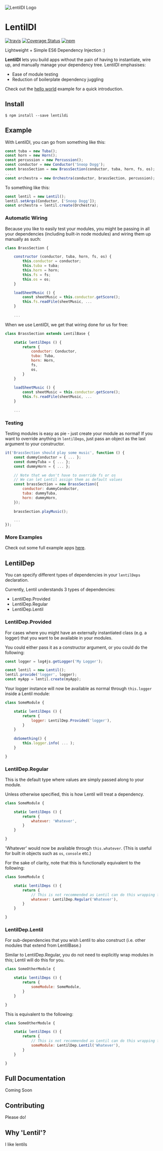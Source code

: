 ![LentilDI Logo](http://i.imgur.com/BKDQnkU.png)

LentilDI
========
[![travis](https://travis-ci.org/magicmark/LentilDI.svg?branch=master)](https://travis-ci.org/magicmark/LentilDI)
[![Coverage Status](https://coveralls.io/repos/github/magicmark/LentilDI/badge.svg?branch=master)](https://coveralls.io/github/magicmark/LentilDI?branch=master)
[![npm](https://img.shields.io/npm/v/lentildi.svg)](https://www.npmjs.com/package/lentildi)

Lightweight + Simple ES6 Dependency Injection :)

**LentilDI** lets you build apps without the pain of having to instantiate, wire up, and manually manage your dependency tree. LentilDI emphasises:

* Ease of module testing
* Reduction of boilerplate dependency juggling

Check out the [hello world](https://github.com/magicmark/LentilDI/blob/master/examples/hello_world/index.js) example for a quick introduction.

## Install

```
$ npm install --save lentildi
```

## Example

With LentilDI, you can go from something like this:

```javascript
const tuba = new Tuba();
const horn = new Horn();
const percussion = new Percussion();
const conductor = new Conductor('Snoop Dogg');
const brassSection = new BrassSection(conductor, tuba, horn, fs, os);
...
const orchestra = new Orchestra(conductor, brassSection, percussion);
```

To something like this:

```javascript
const lentil = new Lentil();
lentil.setArgs(Conductor, ['Snoop Dogg']);
const orchestra = lentil.create(Orchestra);
```

### Automatic Wiring

Because you like to easily test your modules, you might be passing in all your dependencies (including built-in node modules) and wiring them up manually as such:

```javascript
class BrassSection {

    constructor (conductor, tuba, horn, fs, os) {
        this.conductor = conductor;
        this.tuba = tuba;
        this.horn = horn;
        this.fs = fs;
        this.os = os;
    }

    loadSheetMusic () {
        const sheetMusic = this.conductor.getScore();
        this.fs.readFile(sheetMusic, ...
    }
    
    ...
```

When we use LentilDI, we get that wiring done for us for free:

```javascript
class BrassSection extends LentilBase {

    static lentilDeps () {
        return {
            conductor: Conductor,
            tuba: Tuba,
            horn: Horn,
            fs,
            os,
        }
    }
    
    loadSheetMusic () {
        const sheetMusic = this.conductor.getScore();
        this.fs.readFile(sheetMusic, ...
    }
    
    ...
```

### Testing

Testing modules is easy as pie - just create your module as normal!
If you want to override anything in `lentilDeps`, just pass an object as the last argument to your constructor.

```javascript
it('BrassSection should play some music', function () {
    const dummyConductor = { ... };
    const dummyTuba = { ... };
    const dummyHorn = { ... };

    // Note that we don't have to override fs or os
    // We can let Lentil assign them as default values
    const brassSection = new BrassSection({
        conductor: dummyConductor,
        tuba: dummyTuba,
        horn: dummyHorn,
    });
    
    brassSection.playMusic();

    ...
});
```

### More Examples
Check out some full example apps [here](https://github.com/magicmark/LentilDI/tree/master/examples).

## LentilDep

You can specify different types of dependencies in your `lentilDeps` declaration.

Currently, Lentil understands 3 types of dependencies:

* LentilDep.Provided
* LentilDep.Regular
* LentilDep.Lentil

### LentilDep.Provided
For cases where you might have an externally instantiated class (e.g. a logger) that you want to be available in your modules.

You could either pass it as a constructor argument, or you could do the following:

```javascript
const logger = log4js.getLogger('My Logger');

const lentil = new Lentil();
lentil.provide('logger', logger);
const myApp = lentil.create(myApp);
```

Your logger instance will now be available as normal through `this.logger` inside a Lentil module:

```javascript
class SomeModule {

    static lentilDeps () {
        return {
            logger: LentilDep.Provided('logger'),
        }
    }
    
    doSomething() {
        this.logger.info( ... );
    }

}
```

### LentilDep.Regular
This is the default type where values are simply passed along to your module.

Unless otherwise specified, this is how Lentil will treat a dependency.

```javascript
class SomeModule {

    static lentilDeps () {
        return {
            whatever: 'Whatever',
        }
    }

}
```

'Whatever' would now be available through `this.whatever`. (This is useful for built in objects such as `os`, `console` etc.)

For the sake of clarity, note that this is functionally equivalent to the following:

```javascript
class SomeModule {

    static lentilDeps () {
        return {
            // This is not recommended as Lentil can do this wrapping for us. 
            whatever: LentilDep.Regular('Whatever'),
        }
    }

}
```

### LentilDep.Lentil
For sub-dependencies that you wish Lentil to also construct (i.e. other modules that extend from LentilBase.)

Similar to LentilDep.Regular, you do not need to explicitly wrap modules in this; Lentil will do this for you.

```javascript
class SomeOtherModule {

    static lentilDeps () {
        return {
            someModule: SomeModule,
        }
    }

}
```

This is equivalent to the following:

```javascript
class SomeOtherModule {

    static lentilDeps () {
        return {
            // This is not recommended as Lentil can do this wrapping for us. 
            someModule: LentilDep.Lentil('Whatever'),
        }
    }

}
```

## Full Documentation
Coming Soon

## Contributing
Please do!

## Why 'Lentil'?
I like lentils
